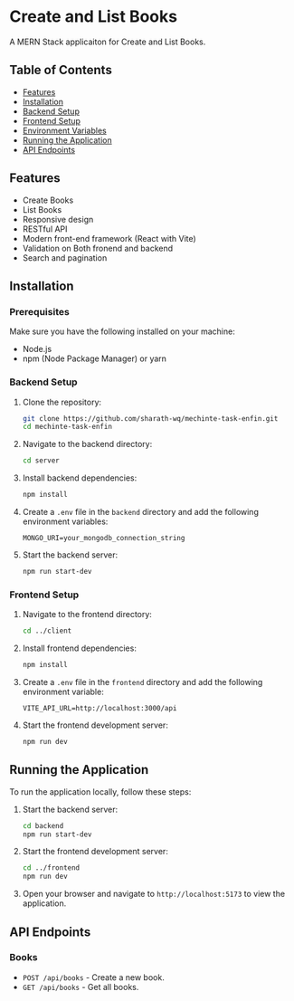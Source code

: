 # Create and List Books

A MERN Stack applicaiton for Create and List Books.

## Table of Contents

-   [Features](#features)
-   [Installation](#installation)
-   [Backend Setup](#backend-setup)
-   [Frontend Setup](#frontend-setup)
-   [Environment Variables](#environment-variables)
-   [Running the Application](#running-the-application)
-   [API Endpoints](#api-endpoints)

## Features

-   Create Books
-   List Books
-   Responsive design
-   RESTful API
-   Modern front-end framework (React with Vite)
-   Validation on Both fronend and backend
-   Search and pagination

## Installation

### Prerequisites

Make sure you have the following installed on your machine:

-   Node.js
-   npm (Node Package Manager) or yarn

### Backend Setup

1. Clone the repository:

    ```sh
    git clone https://github.com/sharath-wq/mechinte-task-enfin.git
    cd mechinte-task-enfin
    ```

2. Navigate to the backend directory:

    ```sh
    cd server
    ```

3. Install backend dependencies:

    ```sh
    npm install
    ```

4. Create a `.env` file in the `backend` directory and add the following environment variables:

    ```plaintext
    MONGO_URI=your_mongodb_connection_string
    ```

5. Start the backend server:

    ```sh
    npm run start-dev
    ```

### Frontend Setup

1. Navigate to the frontend directory:

    ```sh
    cd ../client
    ```

2. Install frontend dependencies:

    ```sh
    npm install
    ```

3. Create a `.env` file in the `frontend` directory and add the following environment variable:

    ```plaintext
    VITE_API_URL=http://localhost:3000/api
    ```

4. Start the frontend development server:

    ```sh
    npm run dev
    ```

## Running the Application

To run the application locally, follow these steps:

1. Start the backend server:

    ```sh
    cd backend
    npm run start-dev
    ```

2. Start the frontend development server:

    ```sh
    cd ../frontend
    npm run dev
    ```

3. Open your browser and navigate to `http://localhost:5173` to view the application.

## API Endpoints

### Books

-   `POST /api/books` - Create a new book.
-   `GET /api/books` - Get all books.
